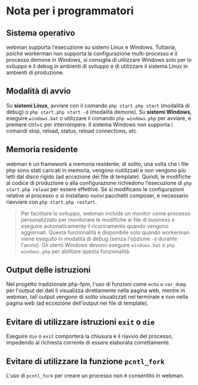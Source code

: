 # Nota per i programmatori

## Sistema operativo
webman supporta l'esecuzione su sistemi Linux e Windows. Tuttavia, poiché workerman non supporta la configurazione multi-processo e il processo demone in Windows, si consiglia di utilizzare Windows solo per lo sviluppo e il debug in ambienti di sviluppo e di utilizzare il sistema Linux in ambienti di produzione.

## Modalità di avvio
Su **sistemi Linux**, avviare con il comando `php start.php start` (modalità di debug) o `php start.php start -d` (modalità demone).
Su **sistemi Windows**, eseguire `windows.bat` o utilizzare il comando `php windows.php` per avviare, e premere ctrl+c per interrompere. Il sistema Windows non supporta i comandi stop, reload, status, reload connections, etc.

## Memoria residente
webman è un framework a memoria residente; di solito, una volta che i file php sono stati caricati in memoria, vengono riutilizzati e non vengono più letti dal disco rigido (ad eccezione dei file di template). Quindi, le modifiche al codice di produzione o alla configurazione richiedono l'esecuzione di `php start.php reload` per essere effettive. Se si modificano le configurazioni relative al processo o si installano nuovi pacchetti composer, è necessario riavviare con `php start.php restart`.

> Per facilitare lo sviluppo, webman include un monitor come processo personalizzato per monitorare le modifiche ai file di business e eseguire automaticamente il ricaricamento quando vengono aggiornati. Questa funzionalità è disponibile solo quando workerman viene eseguito in modalità di debug (senza l'opzione `-d` durante l'avvio). Gli utenti Windows devono eseguire `windows.bat` o `php windows.php` per abilitare questa funzionalità.

## Output delle istruzioni
Nel progetto tradizionale php-fpm, l'uso di funzioni come `echo` o `var_dump` per l'output dei dati li visualizza direttamente nella pagina web, mentre in webman, tali output vengono di solito visualizzati nel terminale e non nella pagina web (ad eccezione dell'output nei file di template).

## Evitare di utilizzare istruzioni `exit` o `die`
Eseguire `die` o `exit` comporterà la chiusura e il riavvio del processo, impedendo al richiesta corrente di essere elaborata correttamente.

## Evitare di utilizzare la funzione `pcntl_fork`
L'uso di `pcntl_fork` per creare un processo non è consentito in webman.
